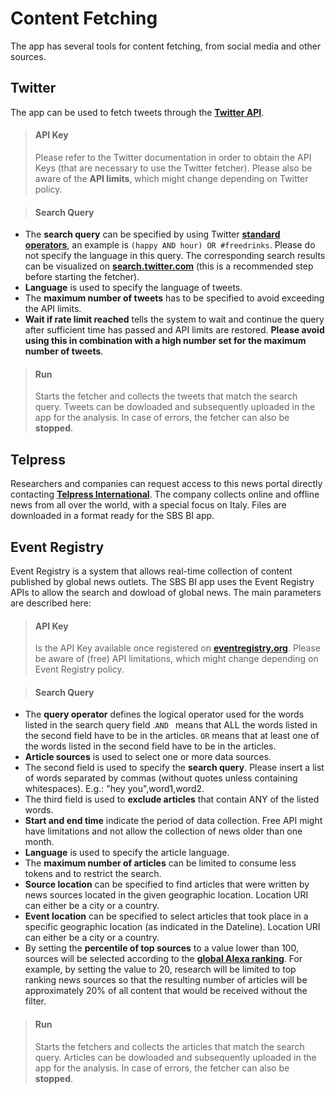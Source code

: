 # Content Fetching
The app has several tools for content fetching, from social media and other sources.

## Twitter
The app can be used to fetch tweets through the <a href="https://developer.twitter.com/en/docs" target="_blank">**Twitter API**</a>.

> #### API Key
> Please refer to the Twitter documentation in order to obtain the API Keys (that are necessary to use the Twitter fetcher). Please also be aware of the **API limits**, which might change depending on Twitter policy.

> #### Search Query
- The **search query** can be specified by using Twitter <a href="https://developer.twitter.com/en/docs/tweets/rules-and-filtering/overview/standard-operators" target="_blank">**standard operators**</a>, an example is `(happy AND hour) OR #freedrinks`. Please do not specify the language in this query. The corresponding search results can be visualized on <a href="https://search.twitter.com" target="_blank">**search.twitter.com**</a> (this is a recommended step before starting the fetcher).
- **Language** is used to specify the language of tweets.
- The **maximum number of tweets** has to be specified to avoid exceeding the API limits.
- **Wait if rate limit reached** tells the system to wait and continue the query after sufficient time has passed and API limits are restored. **Please avoid using this in combination with a high number set for the maximum number of tweets**.

> #### Run
> Starts the fetcher and collects the tweets that match the search query. Tweets can be dowloaded and subsequently uploaded in the app for the analysis. In case of errors, the fetcher can also be **stopped**.

## Telpress
Researchers and companies can request access to this news portal directly contacting <a href="http://www.telpress.com/" target="_blank">**Telpress International**</a>. The company collects online and offline news from all over the world, with a special focus on Italy. Files are downloaded in a format ready for the SBS BI app.

## Event Registry
Event Registry is a system that allows real-time collection of content published by global news outlets. The SBS BI app uses the Event Registry APIs to allow the search and dowload of global news. The main parameters are described here:

> #### API Key
> Is the API Key available once registered on <a href="https://eventregistry.org/" target="_blank">**eventregistry.org**</a>. Please be aware of (free) API limitations, which might change depending on Event Registry policy.

> #### Search Query
- The **query operator** defines the logical operator used for the words listed in the search query field .`AND ` means that ALL the words listed in the second field have to be in the articles. `OR` means that at least one of the words listed in the second field have to be in the articles. 
- **Article sources** is used to select one or more data sources.
- The second field is used to specify the **search query**. Please insert a list of words separated by commas (without quotes unless containing whitespaces). E.g.: "hey you",word1,word2.
- The third field is used to **exclude articles** that contain ANY of the listed words.
- **Start and end time** indicate the period of data collection. Free API might have limitations and not allow the collection of news older than one month.
- **Language** is used to specify the article language.
- The **maximum number of articles** can be limited to consume less tokens and to restrict the search.
- **Source location** can be specified to find articles that were written by news sources located in the given geographic location. Location URI can either be a city or a country.
- **Event location** can be specified to select articles that took place in a specific geographic location (as indicated in the Dateline). Location URI can either be a city or a country.
- By setting the **percentile of top sources** to a value lower than 100, sources will be selected according to the <a href="https://www.alexa.com/siteinfo" target="_blank">**global Alexa ranking**</a>. For example, by setting the value to 20, research will be limited to top ranking news sources so that the resulting number of articles will be approximately 20% of all content that would be received without the filter.

> #### Run
> Starts the fetchers and collects the articles that match the search query. Articles can be dowloaded and subsequently uploaded in the app for the analysis. In case of errors, the fetcher can also be **stopped**.